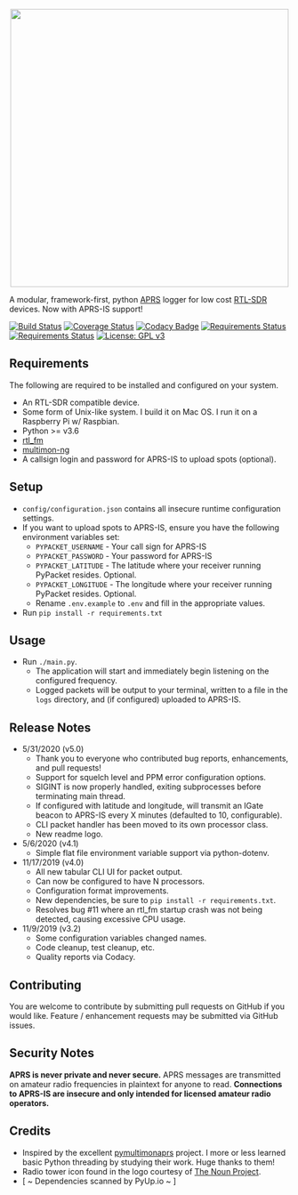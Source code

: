 <p align="center"><img src="https://i.imgur.com/HvhAWed.png" width="500" height="auto" /></p>


A modular, framework-first, python [APRS](http://www.aprs.org/) logger for low cost [RTL-SDR](http://osmocom.org/projects/sdr/wiki/rtl-sdr) devices. Now with APRS-IS support!

[![Build Status](https://travis-ci.org/cceremuga/pypacket.svg?branch=master)](https://travis-ci.org/cceremuga/pypacket) [![Coverage Status](https://coveralls.io/repos/github/cceremuga/pypacket/badge.svg?branch=master)](https://coveralls.io/github/cceremuga/pypacket?branch=master) [![Codacy Badge](https://api.codacy.com/project/badge/Grade/55cfa693d652488e994b6782fed2eccc)](https://www.codacy.com/manual/cceremuga_3/pypacket?utm_source=github.com&amp;utm_medium=referral&amp;utm_content=cceremuga/pypacket&amp;utm_campaign=Badge_Grade) [![Requirements Status](https://pyup.io/repos/github/cceremuga/pypacket/shield.svg)](https://pyup.io/account/repos/github/cceremuga/pypacket/) [![Requirements Status](https://pyup.io/repos/github/cceremuga/pypacket/python-3-shield.svg)](https://pyup.io/account/repos/github/cceremuga/pypacket/) [![License: GPL v3](https://img.shields.io/badge/License-GPLv3-blue.svg)](https://www.gnu.org/licenses/gpl-3.0) 

## Requirements

The following are required to be installed and configured on your system.

* An RTL-SDR compatible device.
* Some form of Unix-like system. I build it on Mac OS. I run it on a Raspberry Pi w/ Raspbian.
* Python >= v3.6
* [rtl_fm](http://osmocom.org/projects/sdr/wiki/rtl-sdr)
* [multimon-ng](https://github.com/EliasOenal/multimon-ng)
* A callsign login and password for APRS-IS to upload spots (optional).

## Setup

* `config/configuration.json` contains all insecure runtime configuration settings.
* If you want to upload spots to APRS-IS, ensure you have the following environment variables set:
    * `PYPACKET_USERNAME` - Your call sign for APRS-IS
    * `PYPACKET_PASSWORD` - Your password for APRS-IS
    * `PYPACKET_LATITUDE` - The latitude where your receiver running PyPacket resides. Optional.
    * `PYPACKET_LONGITUDE` - The longitude where your receiver running PyPacket resides. Optional.
    * Rename `.env.example` to `.env` and fill in the appropriate values.
* Run `pip install -r requirements.txt`

## Usage

* Run `./main.py`.
    * The application will start and immediately begin listening on the configured frequency.
    * Logged packets will be output to your terminal, written to a file in the `logs` directory, and (if configured) uploaded to APRS-IS.

## Release Notes

* 5/31/2020 (v5.0)
    * Thank you to everyone who contributed bug reports, enhancements, and pull requests!
    * Support for squelch level and PPM error configuration options.
    * SIGINT is now properly handled, exiting subprocesses before terminating main thread.
    * If configured with latitude and longitude, will transmit an IGate beacon to APRS-IS every X minutes (defaulted to 10, configurable).
    * CLI packet handler has been moved to its own processor class.
    * New readme logo.
* 5/6/2020 (v4.1)
    * Simple flat file environment variable support via python-dotenv.
* 11/17/2019 (v4.0)
    * All new tabular CLI UI for packet output.
    * Can now be configured to have N processors.
    * Configuration format improvements.
    * New dependencies, be sure to `pip install -r requirements.txt`.
    * Resolves bug #11 where an rtl_fm startup crash was not being detected, causing excessive CPU usage.
* 11/9/2019 (v3.2)
    * Some configuration variables changed names.
    * Code cleanup, test cleanup, etc.
    * Quality reports via Codacy.

## Contributing

You are welcome to contribute by submitting pull requests on GitHub if you would like. Feature / enhancement requests may be submitted via GitHub issues.

## Security Notes

**APRS is never private and never secure.** APRS messages are transmitted on amateur radio frequencies in plaintext for anyone to read. **Connections to APRS-IS are insecure and only intended for licensed amateur radio operators.**

## Credits

* Inspired by the excellent [pymultimonaprs](https://github.com/asdil12/pymultimonaprs) project. I more or less learned basic Python threading by studying their work. Huge thanks to them!
* Radio tower icon found in the logo courtesy of [The Noun Project](https://thenounproject.com/search/?q=radio%20tower&i=749293).
* [ ~ Dependencies scanned by PyUp.io ~ ]
